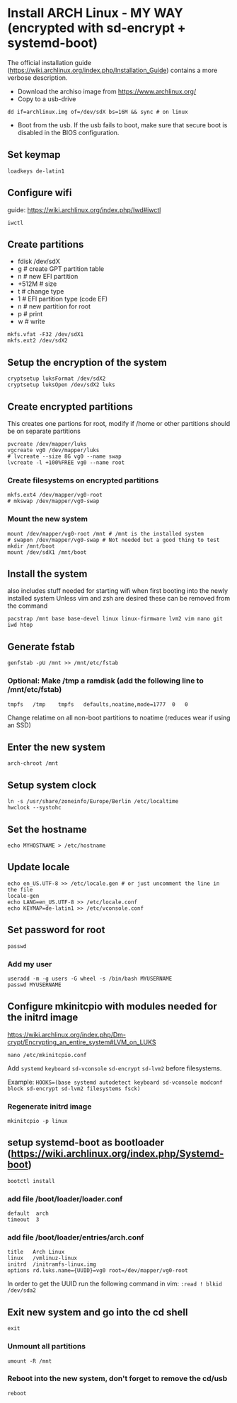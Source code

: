 # Install ARCH Linux - MY WAY (encrypted with sd-encrypt + systemd-boot)
The official installation guide (https://wiki.archlinux.org/index.php/Installation_Guide) contains a more verbose description.

- Download the archiso image from https://www.archlinux.org/
- Copy to a usb-drive
```
dd if=archlinux.img of=/dev/sdX bs=16M && sync # on linux
```

- Boot from the usb. If the usb fails to boot, make sure that secure boot is disabled in the BIOS configuration.

## Set keymap
```
loadkeys de-latin1
```

## Configure wifi 
guide: https://wiki.archlinux.org/index.php/Iwd#iwctl
```
iwctl
```

## Create partitions
- fdisk /dev/sdX
- g # create GPT partition table
- n # new EFI partition 
- +512M # size
- t # change type
- 1 # EFI partition type (code EF)
- n # new partition for root
- p # print
- w # write

```
mkfs.vfat -F32 /dev/sdX1
mkfs.ext2 /dev/sdX2
```

## Setup the encryption of the system
```
cryptsetup luksFormat /dev/sdX2
cryptsetup luksOpen /dev/sdX2 luks
```

## Create encrypted partitions
This creates one partions for root, modify if /home or other partitions should be on separate partitions
```
pvcreate /dev/mapper/luks
vgcreate vg0 /dev/mapper/luks
# lvcreate --size 8G vg0 --name swap
lvcreate -l +100%FREE vg0 --name root
```
### Create filesystems on encrypted partitions
```
mkfs.ext4 /dev/mapper/vg0-root
# mkswap /dev/mapper/vg0-swap
```

### Mount the new system 
```
mount /dev/mapper/vg0-root /mnt # /mnt is the installed system
# swapon /dev/mapper/vg0-swap # Not needed but a good thing to test
mkdir /mnt/boot
mount /dev/sdX1 /mnt/boot
```

## Install the system 
also includes stuff needed for starting wifi when first booting into the newly installed system
Unless vim and zsh are desired these can be removed from the command
```
pacstrap /mnt base base-devel linux linux-firmware lvm2 vim nano git iwd htop
```

## Generate fstab
```
genfstab -pU /mnt >> /mnt/etc/fstab
```

### Optional: Make /tmp a ramdisk (add the following line to /mnt/etc/fstab)
```
tmpfs	/tmp	tmpfs	defaults,noatime,mode=1777	0	0
```
Change relatime on all non-boot partitions to noatime (reduces wear if using an SSD)

## Enter the new system
```
arch-chroot /mnt
```

## Setup system clock
```
ln -s /usr/share/zoneinfo/Europe/Berlin /etc/localtime
hwclock --systohc
```

## Set the hostname
```
echo MYHOSTNAME > /etc/hostname
```

## Update locale
```
echo en_US.UTF-8 >> /etc/locale.gen # or just uncomment the line in the file
locale-gen
echo LANG=en_US.UTF-8 >> /etc/locale.conf
echo KEYMAP=de-latin1 >> /etc/vconsole.conf
```

## Set password for root
```
passwd
```

### Add my user
```
useradd -m -g users -G wheel -s /bin/bash MYUSERNAME
passwd MYUSERNAME
```

## Configure mkinitcpio with modules needed for the initrd image
https://wiki.archlinux.org/index.php/Dm-crypt/Encrypting_an_entire_system#LVM_on_LUKS
```
nano /etc/mkinitcpio.conf
```
Add `systemd` `keyboard` `sd-vconsole` `sd-encrypt` `sd-lvm2` before filesystems.

Example: `HOOKS=(base systemd autodetect keyboard sd-vconsole modconf block sd-encrypt sd-lvm2 filesystems fsck)`

### Regenerate initrd image
```
mkinitcpio -p linux
```

## setup **systemd-boot** as bootloader (https://wiki.archlinux.org/index.php/Systemd-boot)
```
bootctl install
```

### add file __/boot/loader/loader.conf__
```
default  arch
timeout  3
```

### add file __/boot/loader/entries/arch.conf__
```
title   Arch Linux
linux   /vmlinuz-linux
initrd  /initramfs-linux.img
options rd.luks.name={UUID}=vg0 root=/dev/mapper/vg0-root
```
In order to get the UUID run the following command in vim: `:read ! blkid /dev/sda2`

## Exit new system and go into the cd shell
```
exit
```

### Unmount all partitions
```
umount -R /mnt
```
### Reboot into the new system, don't forget to remove the cd/usb
```
reboot
```

